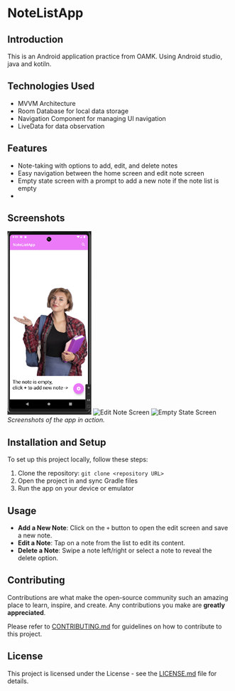﻿# NoteListApp

## Introduction
This is an Android application practice from OAMK. Using Android studio, java and kotiln.

## Technologies Used
- MVVM Architecture
- Room Database for local data storage
- Navigation Component for managing UI navigation
- LiveData for data observation


## Features
- Note-taking with options to add, edit, and delete notes
- Easy navigation between the home screen and edit note screen
- Empty state screen with a prompt to add a new note if the note list is empty
- <Any other features>

## Screenshots
![Home Screen](https://github.com/ofiscarlett/NoteListApp/blob/main/NoteAppHomeScreen.png)
![Edit Note Screen](<URL to edit note screen screenshot>)
![Empty State Screen](<URL to empty state screen screenshot>)
*Screenshots of the app in action.*

## Installation and Setup
To set up this project locally, follow these steps:
1. Clone the repository: `git clone <repository URL>`
2. Open the project in <IDE Name> and sync Gradle files
3. Run the app on your device or emulator

## Usage
- **Add a New Note**: Click on the `+` button to open the edit screen and save a new note.
- **Edit a Note**: Tap on a note from the list to edit its content.
- **Delete a Note**: Swipe a note left/right or select a note to reveal the delete option.

## Contributing
Contributions are what make the open-source community such an amazing place to learn, inspire, and create. Any contributions you make are **greatly appreciated**.

Please refer to [CONTRIBUTING.md](<URL to CONTRIBUTING.md>) for guidelines on how to contribute to this project.

## License
This project is licensed under the <License Name> License - see the [LICENSE.md](LICENSE.md) file for details.
